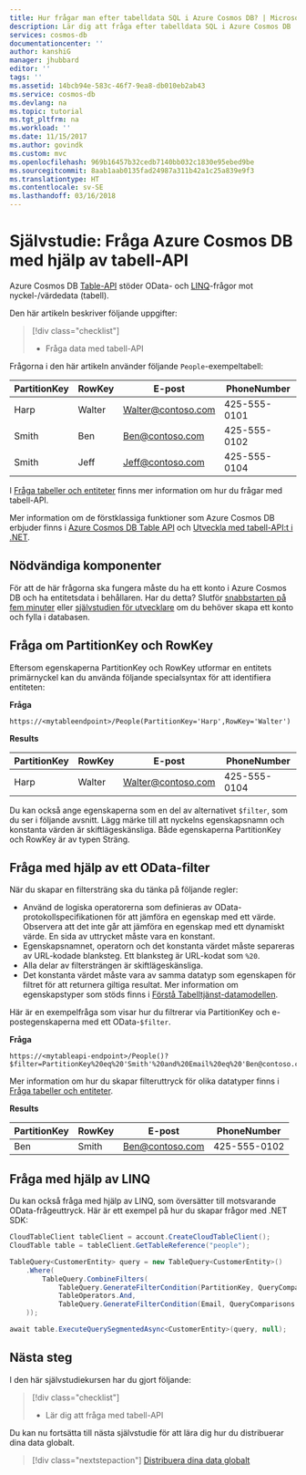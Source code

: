 ```yaml
---
title: Hur frågar man efter tabelldata SQL i Azure Cosmos DB? | Microsoft Docs
description: Lär dig att fråga efter tabelldata SQL i Azure Cosmos DB
services: cosmos-db
documentationcenter: ''
author: kanshiG
manager: jhubbard
editor: ''
tags: ''
ms.assetid: 14bcb94e-583c-46f7-9ea8-db010eb2ab43
ms.service: cosmos-db
ms.devlang: na
ms.topic: tutorial
ms.tgt_pltfrm: na
ms.workload: ''
ms.date: 11/15/2017
ms.author: govindk
ms.custom: mvc
ms.openlocfilehash: 969b16457b32cedb7140bb032c1830e95ebed9be
ms.sourcegitcommit: 8aab1aab0135fad24987a311b42a1c25a839e9f3
ms.translationtype: HT
ms.contentlocale: sv-SE
ms.lasthandoff: 03/16/2018
---
```

# <a name="tutorial-query-azure-cosmos-db-by-using-the-table-api"></a>Självstudie: Fråga Azure Cosmos DB med hjälp av tabell-API

Azure Cosmos DB [Table-API](table-introduction.md) stöder OData- och [LINQ](https://docs.microsoft.com/rest/api/storageservices/fileservices/writing-linq-queries-against-the-table-service)-frågor mot nyckel-/värdedata (tabell).  

Den här artikeln beskriver följande uppgifter: 

> [!div class="checklist"]
> * Fråga data med tabell-API

Frågorna i den här artikeln använder följande `People`-exempeltabell:

| PartitionKey | RowKey | E-post | PhoneNumber |
| --- | --- | --- | --- |
| Harp | Walter | Walter@contoso.com| 425-555-0101 |
| Smith | Ben | Ben@contoso.com| 425-555-0102 |
| Smith | Jeff | Jeff@contoso.com| 425-555-0104 | 

I [Fråga tabeller och entiteter](https://docs.microsoft.com/rest/api/storageservices/fileservices/querying-tables-and-entities) finns mer information om hur du frågar med tabell-API. 

Mer information om de förstklassiga funktioner som Azure Cosmos DB erbjuder finns i [Azure Cosmos DB Table API](table-introduction.md) och [Utveckla med tabell-API:t i .NET](tutorial-develop-table-dotnet.md). 

## <a name="prerequisites"></a>Nödvändiga komponenter

För att de här frågorna ska fungera måste du ha ett konto i Azure Cosmos DB och ha entitetsdata i behållaren. Har du detta? Slutför [snabbstarten på fem minuter](create-table-dotnet.md) eller [självstudien för utvecklare](tutorial-develop-table-dotnet.md) om du behöver skapa ett konto och fylla i databasen.

## <a name="query-on-partitionkey-and-rowkey"></a>Fråga om PartitionKey och RowKey
Eftersom egenskaperna PartitionKey och RowKey utformar en entitets primärnyckel kan du använda följande specialsyntax för att identifiera entiteten: 

**Fråga**

```
https://<mytableendpoint>/People(PartitionKey='Harp',RowKey='Walter')  
```
**Results**

| PartitionKey | RowKey | E-post | PhoneNumber |
| --- | --- | --- | --- |
| Harp | Walter | Walter@contoso.com| 425-555-0104 |

Du kan också ange egenskaperna som en del av alternativet `$filter`, som du ser i följande avsnitt. Lägg märke till att nyckelns egenskapsnamn och konstanta värden är skiftlägeskänsliga. Både egenskaperna PartitionKey och RowKey är av typen Sträng. 

## <a name="query-by-using-an-odata-filter"></a>Fråga med hjälp av ett OData-filter
När du skapar en filtersträng ska du tänka på följande regler: 

* Använd de logiska operatorerna som definieras av OData-protokollspecifikationen för att jämföra en egenskap med ett värde. Observera att det inte går att jämföra en egenskap med ett dynamiskt värde. En sida av uttrycket måste vara en konstant. 
* Egenskapsnamnet, operatorn och det konstanta värdet måste separeras av URL-kodade blanksteg. Ett blanksteg är URL-kodat som `%20`. 
* Alla delar av filtersträngen är skiftlägeskänsliga. 
* Det konstanta värdet måste vara av samma datatyp som egenskapen för filtret för att returnera giltiga resultat. Mer information om egenskapstyper som stöds finns i [Förstå Tabelltjänst-datamodellen](https://docs.microsoft.com/rest/api/storageservices/understanding-the-table-service-data-model). 

Här är en exempelfråga som visar hur du filtrerar via PartitionKey och e-postegenskaperna med ett OData-`$filter`.

**Fråga**

```
https://<mytableapi-endpoint>/People()?$filter=PartitionKey%20eq%20'Smith'%20and%20Email%20eq%20'Ben@contoso.com'
```

Mer information om hur du skapar filteruttryck för olika datatyper finns i [Fråga tabeller och entiteter](https://docs.microsoft.com/rest/api/storageservices/querying-tables-and-entities).

**Results**

| PartitionKey | RowKey | E-post | PhoneNumber |
| --- | --- | --- | --- |
| Ben |Smith | Ben@contoso.com| 425-555-0102 |

## <a name="query-by-using-linq"></a>Fråga med hjälp av LINQ 
Du kan också fråga med hjälp av LINQ, som översätter till motsvarande OData-frågeuttryck. Här är ett exempel på hur du skapar frågor med .NET SDK:

```csharp
CloudTableClient tableClient = account.CreateCloudTableClient();
CloudTable table = tableClient.GetTableReference("people");

TableQuery<CustomerEntity> query = new TableQuery<CustomerEntity>()
    .Where(
        TableQuery.CombineFilters(
            TableQuery.GenerateFilterCondition(PartitionKey, QueryComparisons.Equal, "Smith"),
            TableOperators.And,
            TableQuery.GenerateFilterCondition(Email, QueryComparisons.Equal,"Ben@contoso.com")
    ));

await table.ExecuteQuerySegmentedAsync<CustomerEntity>(query, null);
```

## <a name="next-steps"></a>Nästa steg

I den här självstudiekursen har du gjort följande:

> [!div class="checklist"]
> * Lär dig att fråga med tabell-API

Du kan nu fortsätta till nästa självstudie för att lära dig hur du distribuerar dina data globalt.

> [!div class="nextstepaction"]
> [Distribuera dina data globalt](tutorial-global-distribution-table.md)
